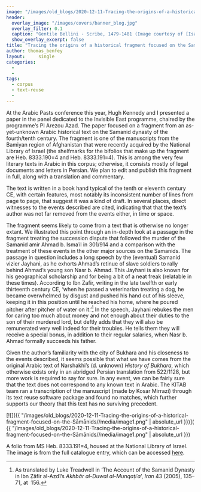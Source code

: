 ```yaml
---
image: "/images/old_blogs/2020-12-11-Tracing-the-origins-of-a-historical-fragment-focused-on-the-Sāmānids//media/image1.png"
header:
  overlay_image: "/images/covers/banner_blog.jpg"
  overlay_filter: 0.1
  caption: "Gentile Bellini - Scribe, 1479-1481 (Image courtesy of [Isabella Stewart Gardner Museum](https://www.gardnermuseum.org/experience/collection/10755), Boston)" 
  show_overlay_excerpt: false 
title: "Tracing the origins of a historical fragment focused on the Samanids"			
author: thomas_benfey		
layout:		single
categories:
  - 
  - 
tags:
  - corpus
  - text-reuse
  - 
---
```

At the Arabic Pasts conference this year, Hugh Kennedy and I presented a paper in the panel dedicated to the Invisible East programme, chaired by the programme’s PI Arezou Azad. The paper focused on a fragment from an as-yet-unknown Arabic historical text on the Samanid dynasty of the fourth/tenth century. The fragment is one of the manuscripts from the Bamiyan region of Afghanistan that were recently acquired by the National Library of Israel (the shelfmarks for the bifolios that make up the fragment are Heb. 8333.190=4 and Heb. 8333.191=4). This is among the very few literary texts in Arabic in this corpus; otherwise, it consists mostly of legal documents and letters in Persian. We plan to edit and publish this fragment in full, along with a translation and commentary.

The text is written in a book hand typical of the tenth or eleventh century CE, with certain features, most notably its inconsistent number of lines from page to page, that suggest it was a kind of draft. In several places, direct witnesses to the events described are cited, indicating that that the text’s author was not far removed from the events either, in time or space.

The fragment seems likely to come from a text that is otherwise no longer extant. We illustrated this point through an in-depth look at a passage in the fragment treating the succession dispute that followed the murder of the Samanid amir Ahmad b. Ismaʿil in 301/914 and a comparison with the treatment of these events in the other major sources on the Samanids. The passage in question includes a long speech by the (eventual) Samanid vizier Jayhani, as he exhorts Ahmad’s retinue of slave soldiers to rally behind Ahmad’s young son Nasr b. Ahmad. This Jayhani is also known for his geographical scholarship and for being a bit of a neat freak (relatable in these times). According to Ibn Zafir, writing in the late twelfth or early thirteenth century CE, ‘when he passed a veterinarian treating a dog, he became overwhelmed by disgust and pushed his hand out of his sleeve, keeping it in this position until he reached his home, where he poured pitcher after pitcher of water on it.’[^1] In the speech, Jayhani rebukes the men for caring too much about money and not enough about their duties to the son of their murdered lord, but deftly adds that they will also be remunerated very well indeed for their troubles. He tells them they will receive a special bonus, in addition to their regular salaries, when Nasr b. Ahmad formally succeeds his father.

Given the author’s familiarity with the city of Bukhara and his closeness to the events described, it seems possible that what we have comes from the original Arabic text of Narshakhi’s (d. unknown) *History of Bukhara*, which otherwise exists only in an abridged Persian translation from 522/1128, but more work is required to say for sure. In any event, we can be fairly sure that the text does not correspond to any known text in Arabic. The KITAB team ran a transcription of the manuscript (made by Kosar Mirrazi) through its text reuse software package and found no matches, which further supports our theory that this text has no surviving precedent.

[![]({{ "/images/old_blogs/2020-12-11-Tracing-the-origins-of-a-historical-fragment-focused-on-the-Sāmānids//media/image1.png" | absolute_url }})]( {{ "/images/old_blogs/2020-12-11-Tracing-the-origins-of-a-historical-fragment-focused-on-the-Sāmānids//media/image1.png" | absolute_url }})

A folio from MS Heb. 8333.191=4, housed at the National Library of Israel. The image is from the full catalogue entry, which can be accessed [here](https://www.nli.org.il/en/manuscripts/NNL_ALEPH003924972/NLI).

[^1]: As translated by Luke Treadwell in ‘The Account of the Samanid Dynasty in Ibn Ẓāfir al-Azdī’s *Akhbār al-Duwal al-Munqaṭiʿa*’, *Iran* 43 (2005), 135–71, at  156.
